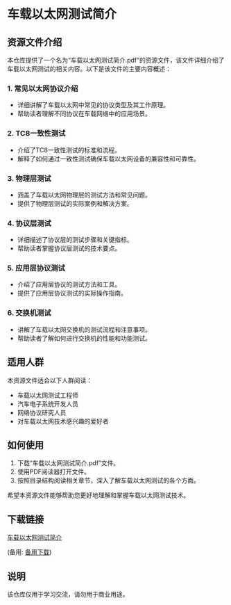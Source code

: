 # 车载以太网测试简介

## 资源文件介绍

本仓库提供了一个名为“车载以太网测试简介.pdf”的资源文件，该文件详细介绍了车载以太网测试的相关内容。以下是该文件的主要内容概述：

### 1. 常见以太网协议介绍
- 详细讲解了车载以太网中常见的协议类型及其工作原理。
- 帮助读者理解不同协议在车载网络中的应用场景。

### 2. TC8一致性测试
- 介绍了TC8一致性测试的标准和流程。
- 解释了如何通过一致性测试确保车载以太网设备的兼容性和可靠性。

### 3. 物理层测试
- 涵盖了车载以太网物理层的测试方法和常见问题。
- 提供了物理层测试的实际案例和解决方案。

### 4. 协议层测试
- 详细描述了协议层的测试步骤和关键指标。
- 帮助读者掌握协议层测试的技术要点。

### 5. 应用层协议测试
- 介绍了应用层协议的测试方法和工具。
- 提供了应用层协议测试的实际操作指南。

### 6. 交换机测试
- 讲解了车载以太网交换机的测试流程和注意事项。
- 帮助读者了解如何进行交换机的性能和功能测试。

## 适用人群

本资源文件适合以下人群阅读：
- 车载以太网测试工程师
- 汽车电子系统开发人员
- 网络协议研究人员
- 对车载以太网技术感兴趣的爱好者

## 如何使用

1. 下载“车载以太网测试简介.pdf”文件。
2. 使用PDF阅读器打开文件。
3. 按照目录结构阅读相关章节，深入了解车载以太网测试的各个方面。

希望本资源文件能够帮助您更好地理解和掌握车载以太网测试技术。

## 下载链接
[车载以太网测试简介](https://pan.quark.cn/s/d1a2ceb46f29) 

(备用: [备用下载](https://pan.baidu.com/s/1mYlmlv7s0_xrmiS_s2Qy5Q?pwd=1234))

## 说明

该仓库仅用于学习交流，请勿用于商业用途。
